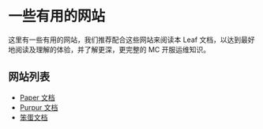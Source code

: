 # 一些有用的网站

这里有一些有用的网站，我们推荐配合这些网站来阅读本 Leaf 文档，以达到最好地阅读及理解的体验，并了解更深，更完整的 MC 开服运维知识。

## 网站列表

- [Paper 文档](https://docs.papermc.io/paper)
- [Purpur 文档](https://purpurmc.org/docs/purpur/)
- [笨蛋文档](https://nitwikit.yizhan.wiki/)
